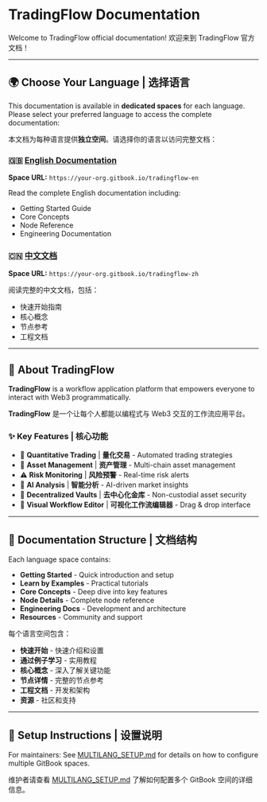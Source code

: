# TradingFlow Documentation

Welcome to TradingFlow official documentation! 欢迎来到 TradingFlow 官方文档！

---

## 🌍 Choose Your Language | 选择语言

This documentation is available in **dedicated spaces** for each language. Please select your preferred language to access the complete documentation:

本文档为每种语言提供**独立空间**。请选择你的语言以访问完整文档：

### 🇬🇧 [English Documentation](en/README.md)
**Space URL:** `https://your-org.gitbook.io/tradingflow-en`

Read the complete English documentation including:
- Getting Started Guide
- Core Concepts
- Node Reference
- Engineering Documentation

### 🇨🇳 [中文文档](zh/README.md)
**Space URL:** `https://your-org.gitbook.io/tradingflow-zh`

阅读完整的中文文档，包括：
- 快速开始指南
- 核心概念
- 节点参考
- 工程文档

---

## 🚀 About TradingFlow

**TradingFlow** is a workflow application platform that empowers everyone to interact with Web3 programmatically.

**TradingFlow** 是一个让每个人都能以编程式与 Web3 交互的工作流应用平台。

### ✨ Key Features | 核心功能

- 🤖 **Quantitative Trading** | **量化交易** - Automated trading strategies
- 💼 **Asset Management** | **资产管理** - Multi-chain asset management
- ⚠️ **Risk Monitoring** | **风险预警** - Real-time risk alerts
- 🧠 **AI Analysis** | **智能分析** - AI-driven market insights
- 🔐 **Decentralized Vaults** | **去中心化金库** - Non-custodial asset security
- 🎨 **Visual Workflow Editor** | **可视化工作流编辑器** - Drag & drop interface

---

## 📖 Documentation Structure | 文档结构

Each language space contains:
- **Getting Started** - Quick introduction and setup
- **Learn by Examples** - Practical tutorials
- **Core Concepts** - Deep dive into key features
- **Node Details** - Complete node reference
- **Engineering Docs** - Development and architecture
- **Resources** - Community and support

每个语言空间包含：
- **快速开始** - 快速介绍和设置
- **通过例子学习** - 实用教程
- **核心概念** - 深入了解关键功能
- **节点详情** - 完整的节点参考
- **工程文档** - 开发和架构
- **资源** - 社区和支持

---

## 🔗 Setup Instructions | 设置说明

For maintainers: See [MULTILANG_SETUP.md](MULTILANG_SETUP.md) for details on how to configure multiple GitBook spaces.

维护者请查看 [MULTILANG_SETUP.md](MULTILANG_SETUP.md) 了解如何配置多个 GitBook 空间的详细信息。
